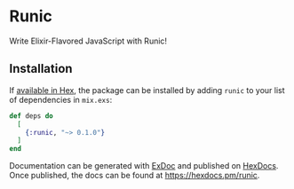 # Runic

Write Elixir-Flavored JavaScript with Runic!

## Installation

If [available in Hex](https://hex.pm/docs/publish), the package can be installed
by adding `runic` to your list of dependencies in `mix.exs`:

```elixir
def deps do
  [
    {:runic, "~> 0.1.0"}
  ]
end
```

Documentation can be generated with [ExDoc](https://github.com/elixir-lang/ex_doc)
and published on [HexDocs](https://hexdocs.pm). Once published, the docs can
be found at <https://hexdocs.pm/runic>.
